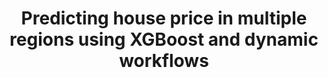 ---
title: Predicting house price in multiple regions using XGBoost and dynamic workflows
weight: 1
variants: +flyte -serverless -byoc -selfmanaged
layout: py_example
example_file: /external/unionai-examples/v1/flyte-tutorials/house_price_prediction/house_price_prediction/multiregion_house_price_predictor.py
---